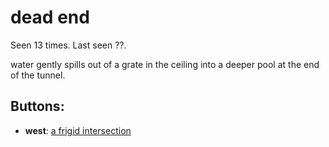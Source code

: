 # dead end

Seen 13 times. Last seen ??.

water gently spills out of a grate in the ceiling into a deeper pool at the end of the tunnel.

## Buttons:

- **west**: [a frigid intersection](a-frigid-intersection-Ntmsnt3.md)